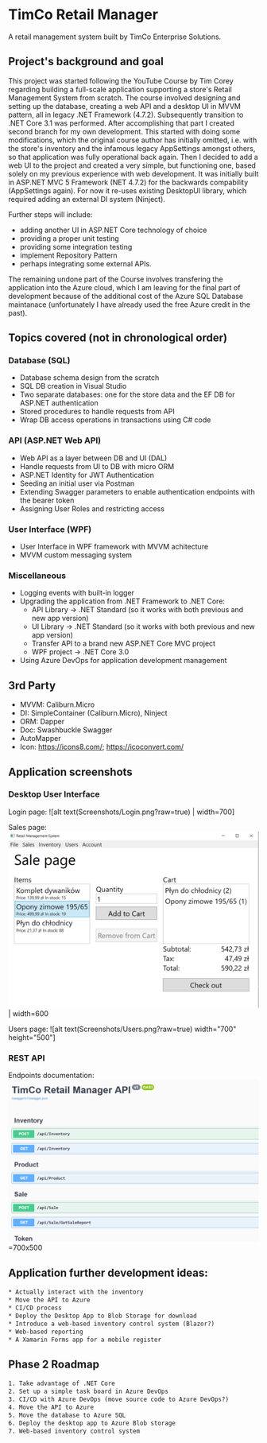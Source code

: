 # TimCo Retail Manager
A retail management system built by TimCo Enterprise Solutions.

## Project's background and goal
This project was started following the YouTube Course by Tim Corey regarding building a full-scale application supporting a store's Retail Management System from scratch. The course involved designing and setting up the database, creating a web API and a desktop UI in MVVM pattern, all in legacy .NET Framework (4.7.2). Subsequently transition to .NET Core 3.1 was performed.
After accomplishing that part I created second branch for my own development. This started with doing some modifications, which the original course author has initially omitted, i.e. with the store's inventory and the infamous legacy AppSettings amongst others, so that application was fully operational back again. Then I decided to add a web UI to the project and created a very simple, but functioning one, based solely on my previous experience with web development. It was initially built in ASP.NET MVC 5 Framework (NET 4.7.2) for the backwards compability (AppSettings again). For now it re-uses existing DesktopUI library, which required adding an external DI system (Ninject).

Further steps will include:
- adding another UI in ASP.NET Core technology of choice
- providing a proper unit testing
- providing some integration testing
- implement Repository Pattern
- perhaps integrating some external APIs.

The remaining undone part of the Course involves transfering the application into the Azure cloud, which I am leaving for the final part of development because of the additional cost of the Azure SQL Database maintanace (unfortunately I have already used the free Azure credit in the past).

## Topics covered (not in chronological order)
### Database (SQL)
- Database schema design from the scratch
- SQL DB creation in Visual Studio
- Two separate databases: one for the store data and the EF DB for ASP.NET authentication
- Stored procedures to handle requests from API
- Wrap DB access operations in transactions using C# code
### API (ASP.NET Web API)
- Web API as a layer between DB and UI (DAL)
- Handle requests from UI to DB with micro ORM
- ASP.NET Identity for JWT Authentication
- Seeding an initial user via Postman
- Extending Swagger parameters to enable authentication endpoints with the bearer token
- Assigning User Roles and restricting access
### User Interface (WPF)
- User Interface in WPF framework with MVVM achitecture
- MVVM custom messaging system
### Miscellaneous 
- Logging events with built-in logger
- Upgrading the application from .NET Framework to .NET Core:
  - API Library -> .NET Standard (so it works with both previous and new app version)
  - UI Library -> .NET Standard (so it works with both previous and new app version)
  - Transfer API to a brand new ASP.NET Core MVC project
  - WPF project -> .NET Core 3.0
- Using Azure DevOps for application development management

## 3rd Party
- MVVM: Caliburn.Micro
- DI: SimpleContainer (Caliburn.Micro), Ninject
- ORM: Dapper
- Doc: Swashbuckle Swagger 
- AutoMapper
- Icon: https://icons8.com/; https://icoconvert.com/

## Application screenshots

### Desktop User Interface
Login page:
![alt text(Screenshots/Login.png?raw=true) | width=700]

Sales page:
![alt text](Screenshots/Cart.png?raw=true)  | width=600

Users page:
![alt text(Screenshots/Users.png?raw=true) width="700" height="500"]

### REST API
Endpoints documentation:
![alt text](Screenshots/Swagger.png?raw=true) =700x500

## Application further development ideas:
	* Actually interact with the inventory
	* Move the API to Azure
	* CI/CD process
	* Deploy the Desktop App to Blob Storage for download
	* Introduce a web-based inventory control system (Blazor?)
	* Web-based reporting
	* A Xamarin Forms app for a mobile register

## Phase 2 Roadmap
	1. Take advantage of .NET Core
	2. Set up a simple task board in Azure DevOps
	3. CI/CD with Azure DevOps (move source code to Azure DevOps?)
	4. Move the API to Azure
	5. Move the database to Azure SQL
	6. Deploy the desktop app to Azure Blob storage
	7. Web-based inventory control system
